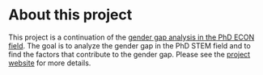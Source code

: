 # About this project

This project is a continuation of the [gender gap analysis in the PhD ECON field](https://github.com/schan676/Gender_composition_STEM). The goal is to analyze the gender gap in the PhD STEM field and to find the factors that contribute to the gender gap. Please see the <a href="https://jclluo.github.io/ECON_PHD_Gender_Inequality_Analysis/">project website</a> for more details.

